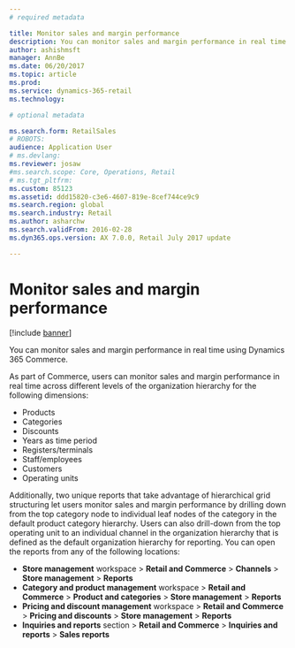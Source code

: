 ```yaml
---
# required metadata

title: Monitor sales and margin performance
description: You can monitor sales and margin performance in real time using Dynamics 365 Commerce.
author: ashishmsft
manager: AnnBe
ms.date: 06/20/2017
ms.topic: article
ms.prod: 
ms.service: dynamics-365-retail
ms.technology: 

# optional metadata

ms.search.form: RetailSales
# ROBOTS: 
audience: Application User
# ms.devlang: 
ms.reviewer: josaw
#ms.search.scope: Core, Operations, Retail
# ms.tgt_pltfrm: 
ms.custom: 85123
ms.assetid: ddd15820-c3e6-4607-819e-8cef744ce9c9
ms.search.region: global
ms.search.industry: Retail
ms.author: asharchw
ms.search.validFrom: 2016-02-28
ms.dyn365.ops.version: AX 7.0.0, Retail July 2017 update

---
```


# Monitor sales and margin performance

[!include [banner](includes/banner.md)]

You can monitor sales and margin performance in real time using Dynamics 365 Commerce.

As part of Commerce, users can monitor sales and margin performance in real time across different levels of the organization hierarchy for the following dimensions:

- Products
- Categories
- Discounts
- Years as time period
- Registers/terminals
- Staff/employees
- Customers
- Operating units

Additionally, two unique reports that take advantage of hierarchical grid structuring let users monitor sales and margin performance by drilling down from the top category node to individual leaf nodes of the category in the default product category hierarchy. Users can also drill-down from the top operating unit to an individual channel in the organization hierarchy that is defined as the default organization hierarchy for reporting. You can open the reports from any of the following locations:

- **Store management** workspace &gt; **Retail and Commerce** &gt; **Channels** &gt; **Store management** &gt; **Reports**
- **Category and product management** workspace &gt; **Retail and Commerce** &gt; **Product and categories** &gt; **Store management** &gt; **Reports**
- **Pricing and discount management** workspace &gt; **Retail and Commerce** &gt; **Pricing and discounts** &gt; **Store management** &gt; **Reports**
- **Inquiries and reports** section &gt; **Retail and Commerce** &gt; **Inquiries and reports** &gt; **Sales reports**
